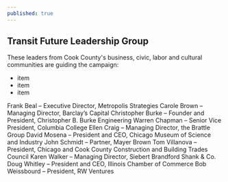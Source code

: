 ```yaml
---
published: true
---
```


## Transit Future Leadership Group

These leaders from Cook County's business, civic, labor and cultural communities are guiding the campaign:


- item
- item
- item

Frank Beal – Executive Director, Metropolis Strategies
Carole Brown – Managing Director, Barclay’s Capital
Christopher Burke – Founder and President, Christopher B. Burke Engineering
Warren Chapman – Senior Vice President, Columbia College
Ellen Craig – Managing Director, the Brattle Group
David Mosena – President and CEO, Chicago Museum of Science and Industry
John Schmidt – Partner, Mayer Brown
Tom Villanova – President, Chicago and Cook County Construction and Building Trades Council
Karen Walker – Managing Director, Siebert Brandford Shank & Co.
Doug Whitley – President and CEO, Illinois Chamber of Commerce
Bob Weissbourd – President, RW Ventures


